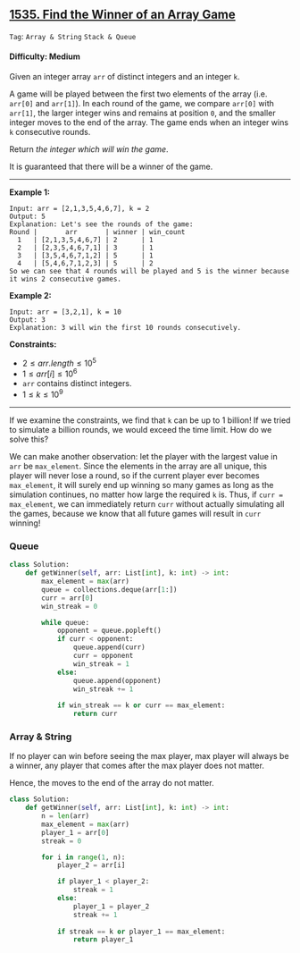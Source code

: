 ## [1535. Find the Winner of an Array Game](https://leetcode.com/problems/find-the-winner-of-an-array-game)

```Tag```: ```Array & String``` ```Stack & Queue```

#### Difficulty: Medium

Given an integer array ```arr``` of distinct integers and an integer ```k```.

A game will be played between the first two elements of the array (i.e. ```arr[0]``` and ```arr[1]```). In each round of the game, we compare ```arr[0]``` with ```arr[1]```, the larger integer wins and remains at position ```0```, and the smaller integer moves to the end of the array. The game ends when an integer wins ```k``` consecutive rounds.

Return _the integer which will win the game_.

It is guaranteed that there will be a winner of the game.

---

__Example 1:__
```
Input: arr = [2,1,3,5,4,6,7], k = 2
Output: 5
Explanation: Let's see the rounds of the game:
Round |       arr       | winner | win_count
  1   | [2,1,3,5,4,6,7] | 2      | 1
  2   | [2,3,5,4,6,7,1] | 3      | 1
  3   | [3,5,4,6,7,1,2] | 5      | 1
  4   | [5,4,6,7,1,2,3] | 5      | 2
So we can see that 4 rounds will be played and 5 is the winner because it wins 2 consecutive games.
```

__Example 2:__
```
Input: arr = [3,2,1], k = 10
Output: 3
Explanation: 3 will win the first 10 rounds consecutively.
```

__Constraints:__

- $2 \le arr.length \le 10^5$
- $1 \le arr[i] \le 10^6$
- ```arr``` contains distinct integers.
- $1 \le k \le 10^9$

---

If we examine the constraints, we find that ```k``` can be up to 1 billion! If we tried to simulate a billion rounds, we would exceed the time limit. How do we solve this?

We can make another observation: let the player with the largest value in ```arr``` be ```max_element```. Since the elements in the array are all unique, this player will never lose a round, so if the current player ever becomes ```max_element```, it will surely end up winning so many games as long as the simulation continues, no matter how large the required ```k``` is. Thus, if ```curr = max_element```, we can immediately return ```curr``` without actually simulating all the games, because we know that all future games will result in ```curr``` winning!

### Queue

```Python
class Solution:
    def getWinner(self, arr: List[int], k: int) -> int:
        max_element = max(arr)
        queue = collections.deque(arr[1:])
        curr = arr[0]
        win_streak = 0

        while queue:
            opponent = queue.popleft()
            if curr < opponent:
                queue.append(curr)
                curr = opponent
                win_streak = 1
            else:
                queue.append(opponent)
                win_streak += 1
            
            if win_streak == k or curr == max_element:
                return curr
```

### Array & String

If no player can win before seeing the max player, max player will always be a winner, any player that comes after the max player does not matter.

Hence, the moves to the end of the array do not matter.

```Python
class Solution:
    def getWinner(self, arr: List[int], k: int) -> int:
        n = len(arr)
        max_element = max(arr)
        player_1 = arr[0]
        streak = 0

        for i in range(1, n):
            player_2 = arr[i]

            if player_1 < player_2:
                streak = 1
            else:
                player_1 = player_2
                streak += 1
            
            if streak == k or player_1 == max_element:
                return player_1
```
